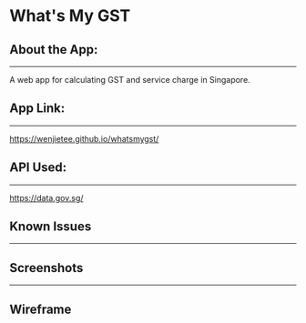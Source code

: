 # What's My GST

## About the App:

---

A web app for calculating GST and service charge in Singapore.

## App Link:

---

https://wenjietee.github.io/whatsmygst/

## API Used:

---

https://data.gov.sg/

## Known Issues

---

## Screenshots

---

## Wireframe
